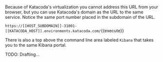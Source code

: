 Because of Katacoda's virtualization you cannot address this URL from your browser, but you can use Katacoda's domain as the URL to the same service. Notice the same port number placed in the subdomain of the URL.

`https://[[HOST_SUBDOMAIN]]-31001-[[KATACODA_HOST]].environments.katacoda.com/`{{execute}}

There is also a top above the command line area labeled `Kibana` that takes you to the same Kibana portal.

TODO: Drafting...
